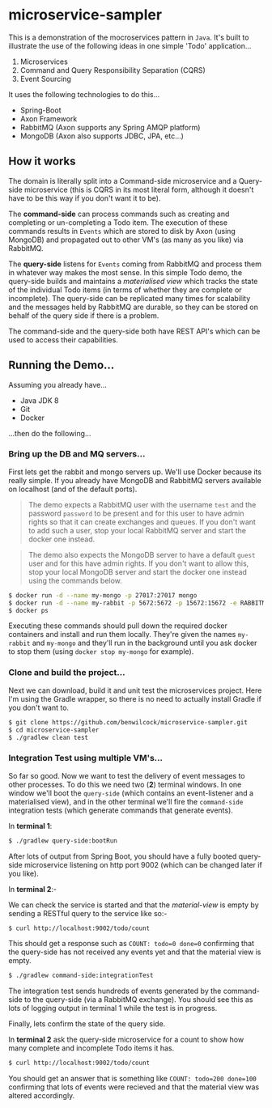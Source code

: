 # microservice-sampler

This is a demonstration of the mocroservices pattern in `Java`. It's built to illustrate the use of the following ideas in one simple 'Todo' application...

1. Microservices 
2. Command and Query Responsibility Separation (CQRS)
3. Event Sourcing

It uses the following technologies to do this...

- Spring-Boot
- Axon Framework
- RabbitMQ (Axon supports any Spring AMQP platform)
- MongoDB (Axon also supports JDBC, JPA, etc...)

## How it works

The domain is literally split into a Command-side microservice and a Query-side microservice (this is CQRS in its most literal form, although it doesn't have to be this way if you don't want it to be).

The **command-side** can process commands such as creating and completing or un-completing a Todo item. The execution of these commands results in `Events` which are stored to disk by Axon (using MongoDB) and propagated out to other VM's (as many as you like) via RabbitMQ.

The **query-side** listens for `Events` coming from RabbitMQ and process them in whatever way makes the most sense. In this simple Todo demo, the query-side builds and maintains a *materialised view* which tracks the state of the individual Todo items (in terms of whether they are complete or incomplete). The query-side can be replicated many times for scalability and the messages held by RabbitMQ are durable, so they can be stored on behalf of the query side if there is a problem.

The command-side and the query-side both have REST API's which can be used to access their capabilities.

## Running the Demo...

Assuming you already have...

- Java JDK 8
- Git
- Docker

...then do the following...

### Bring up the DB and MQ servers...

First lets get the rabbit and mongo servers up. We'll use Docker because its really simple. If you already have MongoDB and RabbitMQ servers available on localhost (and of the default ports).

> The demo expects a RabbitMQ user with the username `test` and the password `password` to be present and for this user to have admin rights so that it can create exchanges and queues. If you don't want to add such a user, stop your local RabbitMQ server and start the docker one instead.

> The demo also expects the MongoDB server to have a default `guest` user and for this have admin rights. If you don't want to allow this, stop your local MongoDB server and start the docker one instead using the commands below.

```bash
$ docker run -d --name my-mongo -p 27017:27017 mongo
$ docker run -d --name my-rabbit -p 5672:5672 -p 15672:15672 -e RABBITMQ_DEFAULT_USER=test -e RABBITMQ_DEFAULT_PASS=password -e RABBITMQ_NODENAME=my-rabbit rabbitmq:3-management
$ docker ps
```

Executing these commands should pull down the required docker containers and install and run them locally. They're given the names `my-rabbit` and `my-mongo` and they'll run in the background until you ask docker to stop them (using `docker stop my-mongo` for example).

### Clone and build the project...

Next we can download, build it and unit test the microservices project. Here I'm using the Gradle wrapper, so there is no need to actually install Gradle if you don't want to.

```bash
$ git clone https://github.com/benwilcock/microservice-sampler.git
$ cd microservice-sampler
$ ./gradlew clean test
```

### Integration Test using multiple VM's...

So far so good. Now we want to test the delivery of event messages to other processes. To do this we need two (**2**) terminal windows. In one window we'll boot the `query-side` (which contains an event-listener and a materialised view), and in the other terminal we'll fire the `command-side` integration tests (which generate commands that generate events).

In **terminal 1**:
```bash
$ ./gradlew query-side:bootRun
```
After lots of output from Spring Boot, you should have a fully booted query-side microservice listening on http port 9002 (which can be changed later if you like).

In **terminal 2**:-

We can check the service is started and that the *material-view* is empty by sending a RESTful query to the service like so:-

```bash
$ curl http://localhost:9002/todo/count
```

This should get a response such as `COUNT: todo=0 done=0` confirming that the query-side has not received any events yet and that the material view is empty.

```bash
$ ./gradlew command-side:integrationTest
```
The integration test sends hundreds of events generated by the command-side to the query-side (via a RabbitMQ exchange). You should see this as lots of logging output in terminal 1 while the test is in progress.

Finally, lets confirm the state of the query side.

In **terminal 2** ask the query-side microservice for a count to show how many complete and incomplete Todo items it has.

```bash
$ curl http://localhost:9002/todo/count
```
You should get an answer that is something like `COUNT: todo=200 done=100` confirming that lots of events were recieved and that the material view was altered accordingly.

